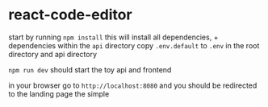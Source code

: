 # react-code-editor

start by running `npm install`
this will install all dependencies, + dependencies within the `api` directory
copy `.env.default` to `.env` in the root directory and api directory

`npm run dev` should start the toy api and frontend


in your browser go to `http://localhost:8080` and you should be redirected to the landing page
the simple